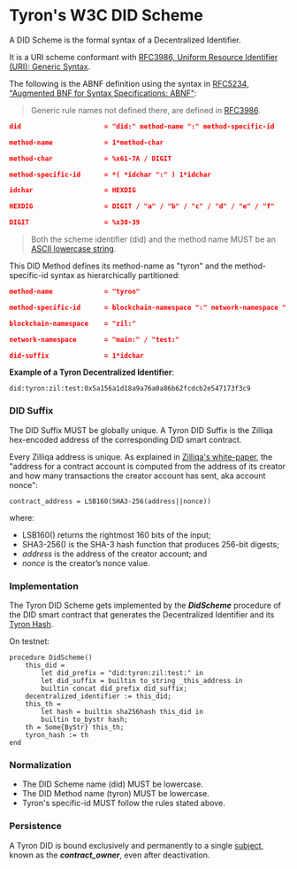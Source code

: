 # Tyron's W3C DID Scheme

A DID Scheme is the formal syntax of a Decentralized Identifier.

It is a URI scheme conformant with [RFC3986, Uniform Resource Identifier (URI): Generic Syntax](https://tools.ietf.org/html/rfc3986).

The following is the ABNF definition using the syntax in [RFC5234, "Augmented BNF for Syntax Specifications: ABNF"](https://tools.ietf.org/html/rfc5234):

> Generic rule names not defined there, are defined in [RFC3986](https://tools.ietf.org/html/rfc3986).

```json
did                     = "did:" method-name ":" method-specific-id

method-name             = 1*method-char

method-char             = %x61-7A / DIGIT

method-specific-id      = *( *idchar ":" ) 1*idchar

idchar                  = HEXDIG

HEXDIG                  = DIGIT / "a" / "b" / "c" / "d" / "e" / "f"

DIGIT                   = %x30-39
```

> Both the scheme identifier (did) and the method name MUST be an [ASCII lowercase string](https://infra.spec.whatwg.org/#ascii-lowercase).

This DID Method defines its method-name as "tyron" and the method-specific-id syntax as hierarchically partitioned:

```json
method-name             = "tyron"

method-specific-id      = blockchain-namespace ":" network-namespace ":" did-suffix

blockchain-namespace    = "zil:"

network-namespace       = "main:" / "test:"

did-suffix              = 1*idchar
```

**Example of a Tyron Decentralized Identifier**:

```did:tyron:zil:test:0x5a156a1d18a9a76a0a86b62fcdcb2e547173f3c9```

### DID Suffix

The DID Suffix MUST be globally unique. A Tyron DID Suffix is the Zilliqa hex-encoded address of the corresponding DID smart contract.

Every Zilliqa address is unique. As explained in [Zilliqa's white-paper](https://docs.zilliqa.com/whitepaper.pdf), the "address for a contract account is computed from the address of its creator and how many transactions the creator account has sent, aka account nonce": 

```
contract_address = LSB160(SHA3-256(address||nonce))
```

where:

- LSB160() returns the rightmost 160 bits of the input;
- SHA3-256() is the SHA-3 hash function that produces 256-bit digests;
- *address* is the address of the creator account; and 
- *nonce* is the creator’s nonce value.

### Implementation

The Tyron DID Scheme gets implemented by the ***DidScheme*** procedure of the DID smart contract that generates the Decentralized Identifier and its [Tyron Hash](../protocol-parameters.md#tyron-hash).

On testnet:

```
procedure DidScheme()
    this_did =
        let did_prefix = "did:tyron:zil:test:" in
        let did_suffix = builtin to_string _this_address in
        builtin concat did_prefix did_suffix;
    decentralized_identifier := this_did;
    this_th =
        let hash = builtin sha256hash this_did in
        builtin to_bystr hash;
    th = Some{ByStr} this_th;
    tyron_hash := th
end
```

### Normalization

- The DID Scheme name (did) MUST be lowercase.
- The DID Method name (tyron) MUST be lowercase.
- Tyron's specific-id MUST follow the rules stated above.

### Persistence

A Tyron DID is bound exclusively and permanently to a single [subject](../W3C-dids.md#did-subject), known as the ***contract_owner***, even after deactivation.
